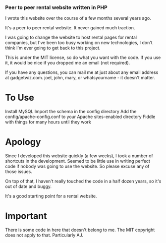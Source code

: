 ### Peer to peer rental website written in PHP

I wrote this website over the course of a few months several years ago.

It's a peer to peer rental website. It never gained much traction.

I was going to change the website to host rental pages for rental companies, but I've been too busy working on new technologies, I don't think I'm ever going to get back to this project.

This is under the MIT license, so do what you want with the code. If you use it, it would be nice if you dropped me an email (not required).

If you have any questions, you can mail me at just about any email address at gadgetwiz.com. joel, john, mary, or whatsyourname - it doesn't matter.

# To Use
Install MySQL
Import the schema in the config directory
Add the config/apache-config.conf to your Apache sites-enabled directory
Fiddle with things for many hours until they work

# Apology
Since I developed this website quickly (a few weeks), I took a number of shortcuts in the development. Seemed to be little use in writing perfect code if nobody was going to use the website. So please excuse any of those issues.

On top of that, I haven't really touched the code in a half dozen years, so it's out of date and buggy.

It's a good starting point for a rental website. 

# Important
There is some code in here that doesn't belong to me. The MIT copyright does not apply to that. Particularly AJ.
